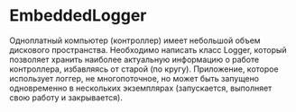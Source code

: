 # EmbeddedLogger

Одноплатный компьютер (контроллер) имеет небольшой объем дискового пространства. Необходимо написать класс Logger, который позволяет хранить наиболее актуальную информацию о работе контроллера, избавляясь от старой (по кругу). Приложение, которое использует логгер, не многопоточное, но может быть запущено одновременно в нескольких экземплярах (запускается, выполняет свою работу и закрывается). 